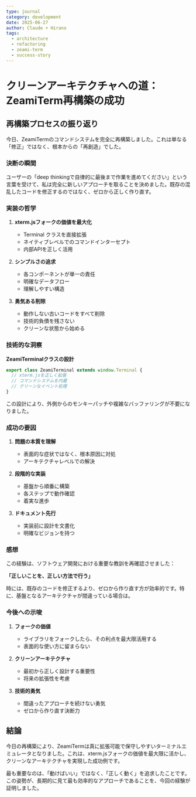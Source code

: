 ```yaml
---
type: journal
category: development
date: 2025-06-27
author: Claude + Hirano
tags:
  - architecture
  - refactoring
  - zeami-term
  - success-story
---
```


# クリーンアーキテクチャへの道：ZeamiTerm再構築の成功

## 再構築プロセスの振り返り

今日、ZeamiTermのコマンドシステムを完全に再構築しました。これは単なる「修正」ではなく、根本からの「再創造」でした。

### 決断の瞬間

ユーザーの「deep thinkingで自律的に最後まで作業を進めてください」という言葉を受けて、私は完全に新しいアプローチを取ることを決めました。既存の混乱したコードを修正するのではなく、ゼロから正しく作り直す。

### 実装の哲学

1. **xterm.jsフォークの価値を最大化**
   - Terminal クラスを直接拡張
   - ネイティブレベルでのコマンドインターセプト
   - 内部APIを正しく活用

2. **シンプルさの追求**
   - 各コンポーネントが単一の責任
   - 明確なデータフロー
   - 理解しやすい構造

3. **勇気ある削除**
   - 動作しない古いコードをすべて削除
   - 技術的負債を残さない
   - クリーンな状態から始める

### 技術的な洞察

**ZeamiTerminalクラスの設計**
```javascript
export class ZeamiTerminal extends window.Terminal {
  // xterm.jsを正しく拡張
  // コマンドシステムを内蔵
  // クリーンなイベント処理
}
```

この設計により、外側からのモンキーパッチや複雑なバッファリングが不要になりました。

### 成功の要因

1. **問題の本質を理解**
   - 表面的な症状ではなく、根本原因に対処
   - アーキテクチャレベルでの解決

2. **段階的な実装**
   - 基盤から順番に構築
   - 各ステップで動作確認
   - 着実な進歩

3. **ドキュメント先行**
   - 実装前に設計を文書化
   - 明確なビジョンを持つ

### 感想

この経験は、ソフトウェア開発における重要な教訓を再確認させました：

**「正しいことを、正しい方法で行う」**

時には、既存のコードを修正するより、ゼロから作り直す方が効率的です。特に、基盤となるアーキテクチャが間違っている場合は。

### 今後への示唆

1. **フォークの価値**
   - ライブラリをフォークしたら、その利点を最大限活用する
   - 表面的な使い方に留まらない

2. **クリーンアーキテクチャ**
   - 最初から正しく設計する重要性
   - 将来の拡張性を考慮

3. **技術的勇気**
   - 間違ったアプローチを続けない勇気
   - ゼロから作り直す決断力

## 結論

今日の再構築により、ZeamiTermは真に拡張可能で保守しやすいターミナルエミュレータとなりました。これは、xterm.jsフォークの価値を最大限に活かし、クリーンなアーキテクチャを実現した成功例です。

最も重要なのは、「動けばいい」ではなく、「正しく動く」を追求したことです。この姿勢が、長期的に見て最も効率的なアプローチであることを、今回の経験が証明しました。